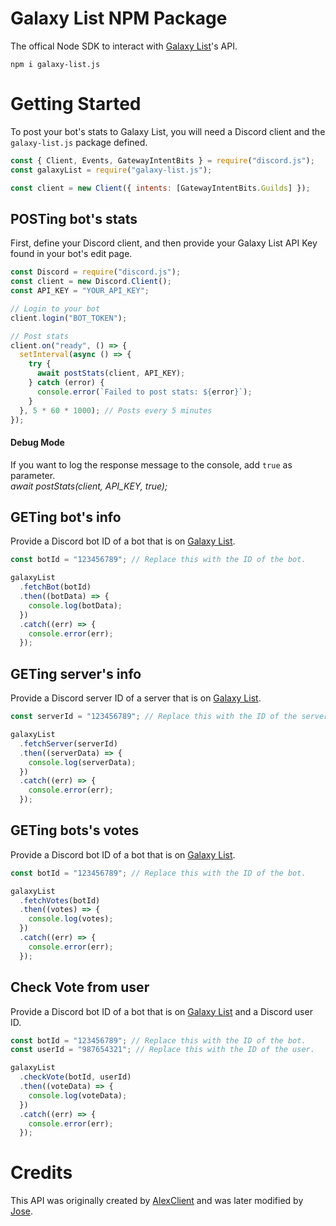 # Galaxy List NPM Package

The offical Node SDK to interact with [Galaxy List](http://galaxylist.srvmc.net:25566/)'s API.

```
npm i galaxy-list.js
```

# Getting Started

To post your bot's stats to Galaxy List, you will need a Discord client and the `galaxy-list.js` package defined.

```js
const { Client, Events, GatewayIntentBits } = require("discord.js");
const galaxyList = require("galaxy-list.js");

const client = new Client({ intents: [GatewayIntentBits.Guilds] });
```

## POSTing bot's stats

First, define your Discord client, and then provide your Galaxy List API Key found in your bot's edit page.

```js
const Discord = require("discord.js");
const client = new Discord.Client();
const API_KEY = "YOUR_API_KEY";

// Login to your bot
client.login("BOT_TOKEN");

// Post stats
client.on("ready", () => {
  setInterval(async () => {
    try {
      await postStats(client, API_KEY);
    } catch (error) {
      console.error(`Failed to post stats: ${error}`);
    }
  }, 5 * 60 * 1000); // Posts every 5 minutes
});
```

#### Debug Mode

If you want to log the response message to the console, add `true` as parameter. <br>
_await postStats(client, API_KEY, true);_

## GETing bot's info

Provide a Discord bot ID of a bot that is on [Galaxy List](http://galaxylist.srvmc.net:25566/).

```js
const botId = "123456789"; // Replace this with the ID of the bot.

galaxyList
  .fetchBot(botId)
  .then((botData) => {
    console.log(botData);
  })
  .catch((err) => {
    console.error(err);
  });
```

## GETing server's info

Provide a Discord server ID of a server that is on [Galaxy List](http://galaxylist.srvmc.net:25566/servers).

```js
const serverId = "123456789"; // Replace this with the ID of the server.

galaxyList
  .fetchServer(serverId)
  .then((serverData) => {
    console.log(serverData);
  })
  .catch((err) => {
    console.error(err);
  });
```

## GETing bots's votes

Provide a Discord bot ID of a bot that is on [Galaxy List](http://galaxylist.srvmc.net:25566/bots).

```js
const botId = "123456789"; // Replace this with the ID of the bot.

galaxyList
  .fetchVotes(botId)
  .then((votes) => {
    console.log(votes);
  })
  .catch((err) => {
    console.error(err);
  });
```

## Check Vote from user

Provide a Discord bot ID of a bot that is on [Galaxy List](http://galaxylist.srvmc.net:25566/) and a Discord user ID.

```js
const botId = "123456789"; // Replace this with the ID of the bot.
const userId = "987654321"; // Replace this with the ID of the user.

galaxyList
  .checkVote(botId, userId)
  .then((voteData) => {
    console.log(voteData);
  })
  .catch((err) => {
    console.error(err);
  });
```

# Credits

This API was originally created by [AlexClient](https://portafolio.supramc.xyz) and was later modified by [Jose](https://github.com/jair507).
